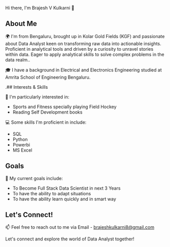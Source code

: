 Hi there, I'm Brajesh V Kulkarni 👋

## About Me

🌍 I'm from Bengaluru, brought up in Kolar Gold Fields (KGF) and passionate about Data Analyst keen on transforming raw data into actionable insights. Proficient in analytical tools and driven by a curiosity to unravel stories within data. Eager to apply analytical skills to solve complex problems in the data realm..

🎓 I have a background in Electrical and Electronics Engineering studied at Amrita School of Engineering Bengaluru.

.## Interests & Skills

🚀 I'm particularly interested in:
- Sports and Fitness specially playing Field Hockey
- Reading Self Development books

💻 Some skills I'm proficient in include:
- SQL
- Python
- Powerbi
- MS Excel

## Goals

🎯 My current goals include:
- To Become Full Stack Data Scientist in next 3 Years
- To have the ability to adapt situations 
- To have the ability learn quickly and in smart way

## Let's Connect!

📫 Feel free to reach out to me via Email - brajeshkulkarni8@gmail.com

Let's connect and explore the world of Data Analyst together!

